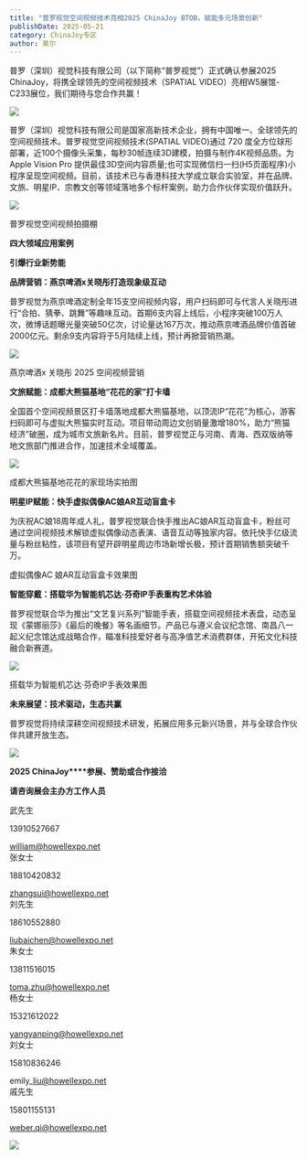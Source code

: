 ```yaml
---
title: "普罗视觉空间视频技术亮相2025 ChinaJoy BTOB，赋能多元场景创新"
publishDate: 2025-05-21
category: ChinaJoy专区
author: 莱尔
---
```


普罗（深圳）视觉科技有限公司（以下简称“普罗视觉”）正式确认参展2025 ChinaJoy，将携全球领先的空间视频技术（SPATIAL VIDEO）亮相W5展馆-C233展位，我们期待与您合作共赢！

![](https://ec-net-1251389766.cos.ap-shanghai.myqcloud.com/wp-content/uploads/2025/05/20250521135939626.jpg)

普罗（深圳）视觉科技有限公司是国家高新技术企业，拥有中国唯一、全球领先的空间视频技术。普罗视觉空间视频技术(SPATIAL VIDEO)通过 720 度全方位球形部署，近100个摄像头采集，每秒30帧连续3D建模，拍摄与制作4K视频品质。为Apple Vision Pro 提供最佳3D空间内容质量;也可实现微信扫一扫(H5页面程序)小程序呈现空间视频。目前，该技术已与香港科技大学成立联合实验室，并在品牌、文旅、明星IP、宗教文创等领域落地多个标杆案例，助力合作伙伴实现价值跃升。

![](https://ec-net-1251389766.cos.ap-shanghai.myqcloud.com/wp-content/uploads/2025/05/20250521135942759.png)

普罗视觉空间视频拍摄棚

**四大领域应用案例**

**引爆行业新势能**

**品牌营销：燕京啤酒x关晓彤打造现象级互动**

普罗视觉为燕京啤酒定制全年15支空间视频内容，用户扫码即可与代言人关晓彤进行“合拍、猜拳、跳舞”等趣味互动。首期6支内容上线后，小程序突破100万人次，微博话题曝光量突破50亿次，讨论量达167万次，推动燕京啤酒品牌价值首破2000亿元。剩余9支内容将于5月陆续上线，预计再掀营销热潮。  

![](https://ec-net-1251389766.cos.ap-shanghai.myqcloud.com/wp-content/uploads/2025/05/20250521135946685-1024x583.png)

燕京啤酒x 关晓彤 2025 空间视频营销

**文旅赋能：成都大熊猫基地“花花的家”打卡墙**

全国首个空间视频景区打卡墙落地成都大熊猫基地，以顶流IP“花花”为核心，游客扫码即可与虚拟大熊猫实时互动。项目带动周边文创销量激增180%，助力“熊猫经济”破圈，成为城市文旅新名片。目前，普罗视觉正与河南、青海、西双版纳等地文旅部门推进合作，加速技术全域覆盖。 

![](https://ec-net-1251389766.cos.ap-shanghai.myqcloud.com/wp-content/uploads/2025/05/20250521135949558-1024x576.png)

成都大熊猫基地花花的家现场实拍图

**明星IP赋能：快手虚拟偶像AC娘AR互动盲盒卡**

为庆祝AC娘18周年成人礼，普罗视觉联合快手推出AC娘AR互动盲盒卡，粉丝可通过空间视频技术解锁虚拟偶像动态表演、语音互动等独家内容。依托快手亿级流量与粉丝粘性，该项目有望开辟明星周边市场新增长极，预计首期销售额突破千万。

虚拟偶像AC 娘AR互动盲盒卡效果图

**智能穿戴：搭载华为智能机芯达·芬奇IP手表重构艺术体验**

普罗视觉联合华为推出“文艺复兴系列”智能手表，搭载空间视频技术表盘，动态呈现《蒙娜丽莎》《最后的晚餐》等名画细节。产品已与遵义会议纪念馆、南昌八一起义纪念馆达成战略合作，瞄准科技爱好者与高净值艺术消费群体，开拓文化科技融合新赛道。 

![](https://ec-net-1251389766.cos.ap-shanghai.myqcloud.com/wp-content/uploads/2025/05/20250521135952938.png)

搭载华为智能机芯达·芬奇IP手表效果图

**未来展望：技术驱动，生态共赢**

普罗视觉将持续深耕空间视频技术研发，拓展应用多元新兴场景，并与全球合作伙伴共建开放生态。

![](https://ec-net-1251389766.cos.ap-shanghai.myqcloud.com/wp-content/uploads/2025/05/20250521135956777.png)

**2025 ChinaJoy****参展、赞助或合作接洽**

**请咨询展会主办方工作人员**

武先生

13910527667

william@howellexpo.net  
张女士

18810420832

zhangsui@howellexpo.net  
刘先生

18610552880

liubaichen@howellexpo.net  
朱女士

13811516015

toma.zhu@howellexpo.net  
杨女士

15321612022

yangyanping@howellexpo.net  
刘女士

15810836246

emily\_liu@howellexpo.net  
戚先生

15801155131

weber.qi@howellexpo.net

![](https://ec-net-1251389766.cos.ap-shanghai.myqcloud.com/wp-content/uploads/2025/05/20250521140002207.png)
